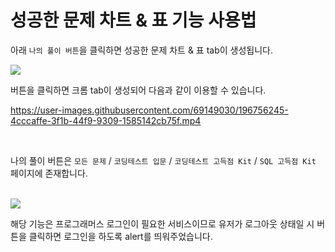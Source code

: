 # 성공한 문제 차트 & 표 기능 사용법

아래 `나의 풀이 버튼`을 클릭하면 성공한 문제 차트 & 표 tab이 생성됩니다.

<img src="https://imgur.com/qm5X8vS.png" />

<br />

버튼을 클릭하면 크롬 tab이 생성되어 다음과 같이 이용할 수 있습니다.

https://user-images.githubusercontent.com/69149030/196756245-4cccaffe-3f1b-44f9-9309-1585142cb75f.mp4

<br />

나의 풀이 버튼은 `모든 문제` / `코딩테스트 입문` / `코딩테스트 고득점 Kit` / `SQL 고득점 Kit` 페이지에 존재합니다.

<br />

<img src="https://imgur.com/Yd3C5CY.png" />

해당 기능은 프로그래머스 로그인이 필요한 서비스이므로 유저가 로그아웃 상태일 시 버튼을 클릭하면 로그인을 하도록 alert를 띄워주었습니다.
